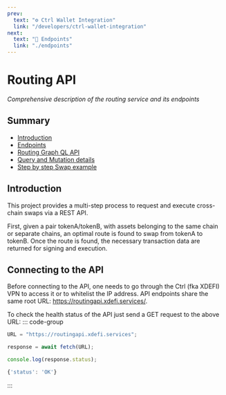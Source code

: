 ```yaml
---
prev:
  text: "⚙️ Ctrl Wallet Integration"
  link: "/developers/ctrl-wallet-integration"
next:
  text: "🔹 Endpoints"
  link: "./endpoints"
---
```


# Routing API

_Comprehensive description of the routing service and its endpoints_

## Summary

- [Introduction](#introduction)
- [Endpoints](./endpoints)
- [Routing Graph QL API](./routing-graph-ql-api)
- [Query and Mutation details](./query-mutation-details)
- [Step by step Swap example](./swap-example)

## Introduction

This project provides a multi-step process to request and execute cross-chain swaps via a REST API.

First, given a pair tokenA/tokenB, with assets belonging to the same chain or separate chains, an optimal route is found to swap from tokenA to tokenB. Once the route is found, the necessary transaction data are returned for signing and execution.

## Connecting to the API

Before connecting to the API, one needs to go through the Ctrl (fka XDEFI) VPN to access it or to whitelist the IP address.
API endpoints share the same root URL: https://routingapi.xdefi.services/.

To check the health status of the API just send a GET request to the above URL:
::: code-group

```ts [Request]
URL = "https://routingapi.xdefi.services";

response = await fetch(URL);

console.log(response.status);
```

```ts [Response]
{'status': 'OK'}
```

:::
